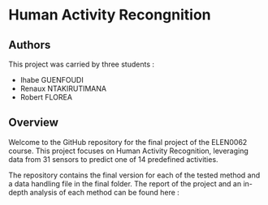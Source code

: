 # Human Activity Recongnition

## Authors
This project was carried by three students :
- Ihabe GUENFOUDI
- Renaux NTAKIRUTIMANA
- Robert FLOREA

## Overview
Welcome to the GitHub repository for the final project of the ELEN0062 course. This project focuses on Human Activity Recognition, leveraging data from 31 sensors to predict one of 14 predefined activities.

The repository contains the final version for each of the tested method and a data handling file in the final folder. The report of the project and an in-depth analysis of each method can be found here :
